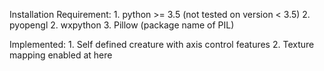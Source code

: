 Installation Requirement:
    1. python >= 3.5 (not tested on version < 3.5)
    2. pyopengl
    2. wxpython
    3. Pillow (package name of PIL)

Implemented:
    1. Self defined creature with axis control features
    2. Texture mapping enabled at here


    